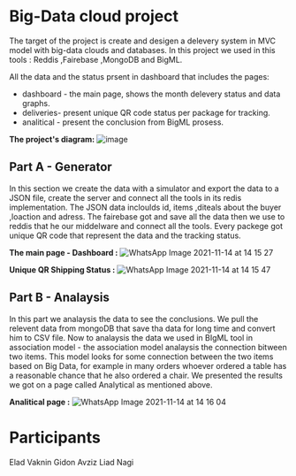 # Big-Data cloud project
The target of the project is create and desigen a delevery system in MVC model with big-data clouds and databases.
In this project  we used in this tools : Reddis ,Fairebase ,MongoDB and BigML.

All the data and the status prsent in dashboard that includes the pages:
* dashboard - the main page, shows the month delevery status and data graphs.
* deliveries- present unique QR code status per package for tracking.
* analitical - present the conclusion from BigML prosess.

**The project's diagram:**
![image](https://user-images.githubusercontent.com/74238558/141679522-b6630606-affd-4698-b5c7-2f020fd53295.png)




## Part  A - Generator 
In this section we create the data with a simulator and export the data to a JSON file, create the server and connect all the tools in its redis implementation.
The JSON data incloulds id, items ,diteals about the buyer ,loaction and adress.
The fairebase got and save all the data then we use to reddis that he our middelware and connect all the tools.
Every packege got unique QR code that represent the data and the tracking status.

**The main page - Dashboard  :**
![WhatsApp Image 2021-11-14 at 14 15 27](https://user-images.githubusercontent.com/74238558/141681902-a3dbea93-e7ad-47ee-a14d-034be4e8100e.jpeg)

**Unique QR Shipping Status :**
![WhatsApp Image 2021-11-14 at 14 15 47](https://user-images.githubusercontent.com/74238558/141680652-6ae029fc-8935-4e5c-8c9c-4c454b2adc1a.jpeg)

 
## Part B - Analaysis 
In this part we analaysis the data to see the conclusions.
We pull the relevent data from mongoDB that save tha data for long time and convert him to CSV file.
Now to analaysis the data we used in BIgML tool in association model - 
the association model analaysis the connection bitween two items.
This model looks for some connection between the two items based on Big Data, for example in many orders whoever ordered a table has a reasonable chance that he also ordered a chair.
We presented the results we got on a page called Analytical as mentioned above.

**Analitical page :**
![WhatsApp Image 2021-11-14 at 14 16 04](https://user-images.githubusercontent.com/74238558/141680747-84930083-97fb-4cf7-8d35-a77f49c18261.jpeg)







# Participants
Elad Vaknin
Gidon Avziz
Liad Nagi
